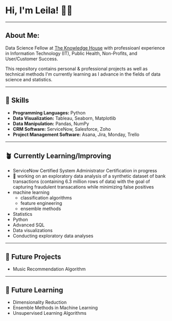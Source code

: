 # Hi, I'm Leila! 👋🏾
___

## About Me: 
Data Science Fellow at [The Knowledge House](https://www.theknowledgehouse.org/technology_fellowship/) with professioanl experience in Information Technology (IT), Public Health, Non-Profits, and User/Customer Success. 

This repository contains personal & professional projects as well as technical methods I'm currently learning as I advance in the fields of data science and statistics.
___
##  🧰 Skills
* **Programming Languages:** Python
* **Data Visualization:** Tableau, Seaborn, Matplotlib
* **Data Manipulation:** Pandas, NumPy
* **CRM Software:** ServiceNow, Salesforce, Zoho
* **Project Management Software:** Asana, Jira, Monday, Trello
___
## 🪴 Currently Learning/Improving
* ServiceNow Certified System Administrator Certification in progress
* 🔭 working on an exploratory data analysis of a synthetic dataset of bank transactions (containing 6.3 million rows of data) with the goal of capturing fraudulent transacations while minimizing false positives
* machine learning
  * classification algorithms
  * feature engineering
  * ensemble methods
* Statistics
* Python
* Advanced SQL
* Data visualizations
* Conducting exploratory data analyses
___
## 🌟 Future Projects
* Music Recommendation Algorithm

___
## 💫 Future Learning

* Dimensionality Reduction
* Ensemble Methods in Machine Learning
* Unsupervised Learning Algorithms
